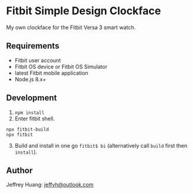 # Fitbit Simple Design Clockface

My own clockface for the Fitbit Versa 3 smart watch.

## Requirements

- Fitbit user account
- Fitbit OS device or Fitbit OS Simulator
- latest Fitbit mobile application
- Node.js 8.x+

## Development

1. `npm install`
2. Enter fitbit shell.

```CLI
npx fitbit-build
npx fitbit
```

3. Build and install in one go `fitbit$ bi` (alternatively call `build` first then `install`).

## Author

Jeffrey Huang: jeffvh@outlook.com
